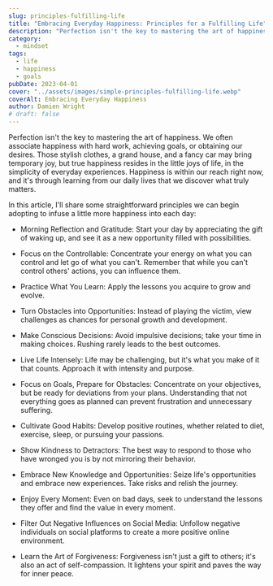```yaml
---
slug: principles-fulfilling-life
title: "Embracing Everyday Happiness: Principles for a Fulfilling Life"
description: "Perfection isn't the key to mastering the art of happiness. We often associate happiness with hard work, achieving goals, or obtaining our desires."
category:
  - mindset
tags:
  - life
  - happiness
  - goals
pubDate: 2023-04-01
cover: "../assets/images/simple-principles-fulfilling-life.webp"
coverAlt: Embracing Everyday Happiness
author: Damien Wright
# draft: false
---
```


Perfection isn't the key to mastering the art of happiness. We often associate happiness with hard work, achieving goals, or obtaining our desires. Those stylish clothes, a grand house, and a fancy car may bring temporary joy, but true happiness resides in the little joys of life, in the simplicity of everyday experiences. Happiness is within our reach right now, and it's through learning from our daily lives that we discover what truly matters.

In this article, I'll share some straightforward principles we can begin adopting to infuse a little more happiness into each day:

- Morning Reflection and Gratitude: 
Start your day by appreciating the gift of waking up, and see it as a new opportunity filled with possibilities.

- Focus on the Controllable: 
Concentrate your energy on what you can control and let go of what you can't. Remember that while you can't control others' actions, you can influence them.

- Practice What You Learn: 
Apply the lessons you acquire to grow and evolve.

- Turn Obstacles into Opportunities: 
Instead of playing the victim, view challenges as chances for personal growth and development.

- Make Conscious Decisions: 
Avoid impulsive decisions; take your time in making choices. Rushing rarely leads to the best outcomes.

- Live Life Intensely: 
Life may be challenging, but it's what you make of it that counts. Approach it with intensity and purpose.

- Focus on Goals, Prepare for Obstacles: 
Concentrate on your objectives, but be ready for deviations from your plans. Understanding that not everything goes as planned can prevent frustration and unnecessary suffering.

- Cultivate Good Habits: 
Develop positive routines, whether related to diet, exercise, sleep, or pursuing your passions.

- Show Kindness to Detractors: 
The best way to respond to those who have wronged you is by not mirroring their behavior.

- Embrace New Knowledge and Opportunities: 
Seize life's opportunities and embrace new experiences. Take risks and relish the journey.

- Enjoy Every Moment: 
Even on bad days, seek to understand the lessons they offer and find the value in every moment.

- Filter Out Negative Influences on Social Media: 
Unfollow negative individuals on social platforms to create a more positive online environment.

- Learn the Art of Forgiveness: 
Forgiveness isn't just a gift to others; it's also an act of self-compassion. It lightens your spirit and paves the way for inner peace.
